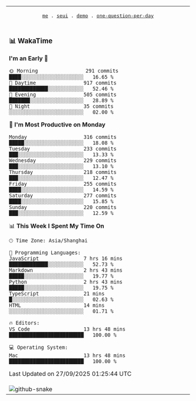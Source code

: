 
<div align="center">

<table>
<tr><td>
  <p align="center">
  <samp>
    <a href="https://github.com/seaeam/seaeam">me</a> .
    <a href="https://github.com/SeaMmMm/se-element">seui</a> .
    <a href="https://github.com/seaeam/project-demo">demo</a> .
    <a href="https://github.com/506-FETL/one-question-per-day">one-question-per-day</a>
    
  </samp>
    </p>
</td></tr>

<tr><td>

### 📊 WakaTime

<!--START_SECTION:waka-->
**I'm an Early 🐤** 

```text
🌞 Morning                291 commits         ████░░░░░░░░░░░░░░░░░░░░░   16.65 % 
🌆 Daytime                917 commits         █████████████░░░░░░░░░░░░   52.46 % 
🌃 Evening                505 commits         ███████░░░░░░░░░░░░░░░░░░   28.89 % 
🌙 Night                  35 commits          ░░░░░░░░░░░░░░░░░░░░░░░░░   02.00 % 
```
📅 **I'm Most Productive on Monday** 

```text
Monday                   316 commits         █████░░░░░░░░░░░░░░░░░░░░   18.08 % 
Tuesday                  233 commits         ███░░░░░░░░░░░░░░░░░░░░░░   13.33 % 
Wednesday                229 commits         ███░░░░░░░░░░░░░░░░░░░░░░   13.10 % 
Thursday                 218 commits         ███░░░░░░░░░░░░░░░░░░░░░░   12.47 % 
Friday                   255 commits         ████░░░░░░░░░░░░░░░░░░░░░   14.59 % 
Saturday                 277 commits         ████░░░░░░░░░░░░░░░░░░░░░   15.85 % 
Sunday                   220 commits         ███░░░░░░░░░░░░░░░░░░░░░░   12.59 % 
```


📊 **This Week I Spent My Time On** 

```text
🕑︎ Time Zone: Asia/Shanghai

💬 Programming Languages: 
JavaScript               7 hrs 16 mins       █████████████░░░░░░░░░░░░   52.73 % 
Markdown                 2 hrs 43 mins       █████░░░░░░░░░░░░░░░░░░░░   19.77 % 
Python                   2 hrs 43 mins       █████░░░░░░░░░░░░░░░░░░░░   19.75 % 
TypeScript               21 mins             █░░░░░░░░░░░░░░░░░░░░░░░░   02.63 % 
HTML                     14 mins             ░░░░░░░░░░░░░░░░░░░░░░░░░   01.71 % 

🔥 Editors: 
VS Code                  13 hrs 48 mins      █████████████████████████   100.00 % 

💻 Operating System: 
Mac                      13 hrs 48 mins      █████████████████████████   100.00 % 
```


 Last Updated on 27/09/2025 01:25:44 UTC
<!--END_SECTION:waka-->
</td></tr>

<tr><td>
  <img alt="github-snake" src="profile-snake-contrib/github-user-contribution.svg"/>
</td></tr>

</table>
